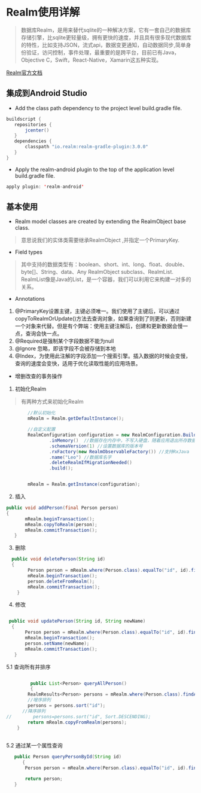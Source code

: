 # Realm使用详解

> 数据库Realm，是用来替代sqlite的一种解决方案，它有一套自己的数据库存储引擎，比sqlite更轻量级，拥有更快的速度，并且具有很多现代数据库的特性，比如支持JSON，流式api，数据变更通知，自动数据同步,简单身份验证，访问控制，事件处理，最重要的是跨平台，目前已有Java，Objective C，Swift，React-Native，Xamarin这五种实现。

[Realm官方文档](https://realm.io/docs/java/latest/#getting-started)


## 集成到Android Studio
- Add the class path dependency to the project level build.gradle file.
 
 ``` java
buildscript {
    repositories {
        jcenter()
    }
    dependencies {
        classpath "io.realm:realm-gradle-plugin:3.0.0"
    }
}
 ```
- Apply the realm-android plugin to the top of the application level build.gradle file.

``` java
apply plugin: 'realm-android'
```

## 基本使用
- Realm model classes are created by extending the RealmObject base class.
> 意思说我们的实体类需要继承RealmObject ,并指定一个PrimaryKey.

- Field types
> 其中支持的数据类型有：boolean、short、int、long、float、double、byte[]、String、data、Any RealmObject subclass、RealmList.
> RealmList像是Java的List，是一个容器，我们可以利用它来构建一对多的关系。

- Annotations
1. @PrimaryKey设置主键，主键必须唯一。我们使用了主键后，可以通过copyToRealmOrUpdate()方法去查询对象，如果查询到了则更新，否则新建一个对象来代替。但是有个弊端：使用主键注解后，创建和更新数据会慢一点，查询会快一点。
2. @Required是强制某个字段数据不能为null
3. @lgnore 忽略，即该字段不会被存储到本地
4. @Index，为使用此注解的字段添加一个搜索引擎。插入数据的时候会变慢，查询的速度会变快，适用于优化读取性能的应用场景。

- 增删改查的事务操作
1. 初始化Realm
 > 有两种方式来初始化Realm

``` java
		//默认初始化
		mRealm = Realm.getDefaultInstance();

		//自定义配置
	    RealmConfiguration configuration = new RealmConfiguration.Builder()
                .inMemory()  //数据存在内存中，不写入硬盘，随着应用退出所存数据会被删除
                .schemaVersion(1) //设置数据库的版本号
                .rxFactory(new RealmObservableFactory()) //支持RxJava
                .name("Leo") //数据库名字
                .deleteRealmIfMigrationNeeded()
                .build();


        mRealm = Realm.getInstance(configuration);
```

2. 插入

 ``` java
 public void addPerson(final Person person)
 {
        mRealm.beginTransaction();
        mRealm.copyToRealm(person);
        mRealm.commitTransaction();
    }
 ```
 3. 删除
 
``` java
  public void deletePerson(String id)
  {
        Person person = mRealm.where(Person.class).equalTo("id", id).findFirst();
        mRealm.beginTransaction();
        person.deleteFromRealm();
        mRealm.commitTransaction();
    }
```
 4. 修改

 ``` java

  public void updatePerson(String id, String newName)
   {
        Person person = mRealm.where(Person.class).equalTo("id", id).findFirst();
        mRealm.beginTransaction();
        person.setName(newName);
        mRealm.commitTransaction();
    }

 ```
 5.1 查询所有并排序
          
``` java

         public List<Person> queryAllPerson()
         {
        RealmResults<Person> persons = mRealm.where(Person.class).findAll();
        //增序排列
        persons = persons.sort("id");
      //降序排列
//        persons=persons.sort("id", Sort.DESCENDING);
        return mRealm.copyFromRealm(persons);
    }
    
```

      
 5.2 通过某一个属性查询

 ``` java
    public Person queryPersonById(String id)
       {
        Person person = mRealm.where(Person.class).equalTo("id", id).findFirst();

        return person;
    }

 ```


